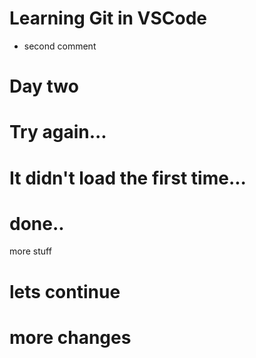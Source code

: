# Learning Git in VSCode

- second comment
# Day two
# Try again...
#  It didn't load the first time...
# done..
more stuff
# lets continue
# more changes